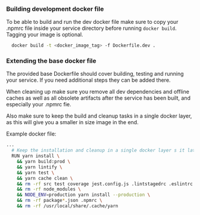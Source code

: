 ### Building development docker file
To be able to build and run the dev docker file make sure to copy your .npmrc file inside your service directory before running `docker build`.
Tagging your image is optional.

```bash
  docker build -t <docker_image_tag> -f Dockerfile.dev .
```

### Extending the base docker file
The provided base Dockerfile should cover building, testing and running your service. If you need additional steps they can be added there.

When cleaning up make sure you remove all dev dependencies and offline caches as well as all obsolete artifacts after the service has been built, and especially your .npmrc fie.

Also make sure to keep the build and cleanup tasks in a single docker layer, as this will give you a smaller in size image in the end.

Example docker file:

```bash
...
  # Keep the installation and cleanup in a single docker layer s it later results in slimmer images.
  RUN yarn install \
    && yarn build:prod \
    && yarn lintify \
    && yarn test \
    && yarn cache clean \
    && rm -rf src test coverage jest.config.js .lintstagedrc .eslintrc.js tsconfig*.json \
    && rm -rf node_modules \
    && NODE_ENV=production yarn install --production \
    && rm -rf package*.json .npmrc \
    && rm -rf /usr/local/share/.cache/yarn

```
